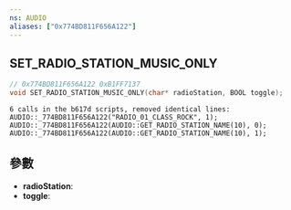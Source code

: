 ```yaml
---
ns: AUDIO
aliases: ["0x774BD811F656A122"]
---
```

## SET_RADIO_STATION_MUSIC_ONLY

```c
// 0x774BD811F656A122 0xB1FF7137
void SET_RADIO_STATION_MUSIC_ONLY(char* radioStation, BOOL toggle);
```

```
6 calls in the b617d scripts, removed identical lines:  
AUDIO::_774BD811F656A122("RADIO_01_CLASS_ROCK", 1);  
AUDIO::_774BD811F656A122(AUDIO::GET_RADIO_STATION_NAME(10), 0);  
AUDIO::_774BD811F656A122(AUDIO::GET_RADIO_STATION_NAME(10), 1);  
```

## 參數
* **radioStation**: 
* **toggle**: 


